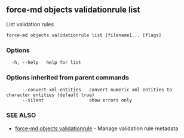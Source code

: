 ## force-md objects validationrule list

List validation rules

```
force-md objects validationrule list [filename]... [flags]
```

### Options

```
  -h, --help   help for list
```

### Options inherited from parent commands

```
      --convert-xml-entities   convert numeric xml entities to character entities (default true)
      --silent                 show errors only
```

### SEE ALSO

* [force-md objects validationrule](force-md_objects_validationrule.md)	 - Manage validation rule metadata

